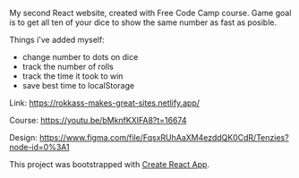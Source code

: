 My second React website, created with Free Code Camp course.
Game goal is to get all ten of your dice to show the same number as fast as posible.

Things i've added myself:
- change number to dots on dice
- track the number of rolls
- track the time it took to win
- save best time to localStorage

Link: https://rokkass-makes-great-sites.netlify.app/

Course: https://youtu.be/bMknfKXIFA8?t=16674

Design: https://www.figma.com/file/FqsxRUhAaXM4ezddQK0CdR/Tenzies?node-id=0%3A1

This project was bootstrapped with [Create React App](https://github.com/facebook/create-react-app).

